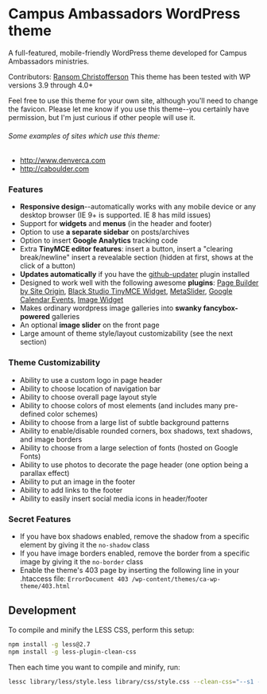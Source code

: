 Campus Ambassadors WordPress theme
=======

A full-featured, mobile-friendly WordPress theme developed for Campus Ambassadors ministries.

Contributors: [Ransom Christofferson](https://github.com/ransoing)
This theme has been tested with WP versions 3.9 through 4.0+

Feel free to use this theme for your own site, although you'll need to change the favicon.
Please let me know if you use this theme--you certainly have permission, but I'm just curious if other people will use it.

###### Some examples of sites which use this theme:
* http://www.denverca.com
* http://caboulder.com

### Features
* **Responsive design**--automatically works with any mobile device or any desktop browser (IE 9+ is supported. IE 8 has mild issues)
* Support for **widgets** and **menus** (in the header and footer)
* Option to use **a separate sidebar** on posts/archives
* Option to insert **Google Analytics** tracking code
* Extra **TinyMCE editor features**: insert a button, insert a "clearing break/newline" insert a revealable section (hidden at first, shows at the click of a button)
* **Updates automatically** if you have the [github-updater](https://github.com/afragen/github-updater) plugin installed
* Designed to work well with the following awesome **plugins**: [Page Builder by Site Origin](https://wordpress.org/plugins/siteorigin-panels/), [Black Studio TinyMCE Widget](https://wordpress.org/plugins/black-studio-tinymce-widget/), [MetaSlider](https://wordpress.org/plugins/ml-slider/), [Google Calendar Events](https://wordpress.org/plugins/google-calendar-events/), [Image Widget](https://wordpress.org/plugins/image-widget/)
* Makes ordinary wordpress image galleries into **swanky fancybox-powered** galleries
* An optional **image slider** on the front page
* Large amount of theme style/layout customizability (see the next section)

### Theme Customizability
* Ability to use a custom logo in page header
* Ability to choose location of navigation bar
* Ability to choose overall page layout style
* Ability to choose colors of most elements (and includes many pre-defined color schemes)
* Ability to choose from a large list of subtle background patterns
* Ability to enable/disable rounded corners, box shadows, text shadows, and image borders
* Ability to choose from a large selection of fonts (hosted on Google Fonts)
* Ability to use photos to decorate the page header (one option being a parallax effect)
* Ability to put an image in the footer
* Ability to add links to the footer
* Ability to easily insert social media icons in header/footer

### Secret Features
* If you have box shadows enabled, remove the shadow from a specific element by giving it the `no-shadow` class
* If you have image borders enabled, remove the border from a specific image by giving it the `no-border` class
* Enable the theme's 403 page by inserting the following line in your .htaccess file: `ErrorDocument 403 /wp-content/themes/ca-wp-theme/403.html`


## Development
To compile and minify the LESS CSS, perform this setup:
```bash
npm install -g less@2.7
npm install -g less-plugin-clean-css
```

Then each time you want to compile and minify, run:
```bash
lessc library/less/style.less library/css/style.css --clean-css="--s1 --advanced"
```
